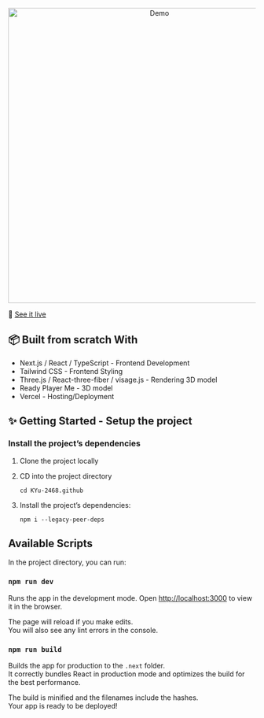 

<p align="center">
  <a href="https://kevin-yu.vercel.app/">
    <img alt="Demo" width="600" src="./src/assets/img/portfolio.gif">
  </a>
</p>

🚀 [See it live](https://jamaicancoder.vercel.app)

## 📦 Built from scratch With

- Next.js / React / TypeScript - Frontend Development
- Tailwind CSS - Frontend Styling
- Three.js / React-three-fiber / visage.js - Rendering 3D model
- Ready Player Me - 3D model
- Vercel - Hosting/Deployment

## ✨ Getting Started - Setup the project

### Install the project’s dependencies

1.  Clone the project locally
2.  CD into the project directory

        cd KYu-2468.github

3.  Install the project’s dependencies:

        npm i --legacy-peer-deps

## Available Scripts

In the project directory, you can run:

### `npm run dev`

Runs the app in the development mode.
Open [http://localhost:3000](http://localhost:3000) to view it in the browser.

The page will reload if you make edits.\
You will also see any lint errors in the console.

### `npm run build`

Builds the app for production to the `.next` folder.\
It correctly bundles React in production mode and optimizes the build for the best performance.

The build is minified and the filenames include the hashes.\
Your app is ready to be deployed!
